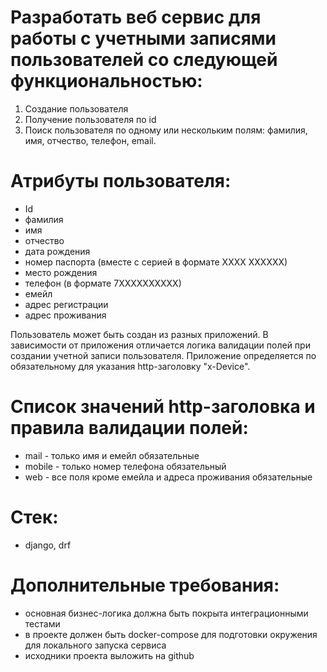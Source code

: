 # Разработать веб сервис для работы с учетными записями пользователей со следующей функциональностью:
1. Создание пользователя
2. Получение пользователя по id
3. Поиск пользователя по одному или нескольким полям: фамилия, имя, отчество, телефон, email.

# Атрибуты пользователя:
- Id
- фамилия
- имя
- отчество
- дата рождения
- номер паспорта (вместе с серией в формате ХХХХ ХХХХХХ)
- место рождения
- телефон (в формате 7ХХХХХХХХХХ)
- емейл
- адрес регистрации
- адрес проживания

Пользователь может быть создан из разных приложений. В зависимости от приложения отличается логика валидации полей при создании учетной записи пользователя. Приложение определяется по обязательному для указания http-заголовку "x-Device".

# Список значений http-заголовка и правила валидации полей:
- mail - только имя и емейл обязательные
- mobile - только номер телефона обязательный
- web - все поля кроме емейла и адреса проживания обязательные

# Стек: 
- django, drf

# Дополнительные требования: 
- основная бизнес-логика должна быть покрыта интеграционными тестами
- в проекте должен быть docker-compose для подготовки окружения для локального запуска сервиса
- исходники проекта выложить на github